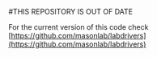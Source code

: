 #THIS REPOSITORY IS OUT OF DATE

For the current version of this code check [https://github.com/masonlab/labdrivers](https://github.com/masonlab/labdrivers)
